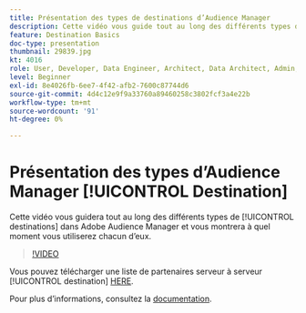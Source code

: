 ```yaml
---
title: Présentation des types de destinations d’Audience Manager
description: Cette vidéo vous guide tout au long des différents types de destinations dans Adobe Audience Manager et vous donne des exemples d’utilisation de chacune d’elles.
feature: Destination Basics
doc-type: presentation
thumbnail: 29839.jpg
kt: 4016
role: User, Developer, Data Engineer, Architect, Data Architect, Admin, Leader
level: Beginner
exl-id: 8e4026fb-6ee7-4f42-afb2-7600c87744d6
source-git-commit: 4d4c12e9f9a33760a89460258c3802fcf3a4e22b
workflow-type: tm+mt
source-wordcount: '91'
ht-degree: 0%

---
```


# Présentation des types d’Audience Manager [!UICONTROL Destination]

Cette vidéo vous guidera tout au long des différents types de [!UICONTROL destinations] dans Adobe Audience Manager et vous montrera à quel moment vous utiliserez chacun d’eux.

>[!VIDEO](https://video.tv.adobe.com/v/29839/?quality=12)

Vous pouvez télécharger une liste de partenaires serveur à serveur [!UICONTROL destination] [HERE](https://experienceleague.adobe.com/docs/audience-manager/user-guide/overview/gdpr/assets/AAM-Partners-October2019.xlsx).

Pour plus d’informations, consultez la [documentation](https://experienceleague.adobe.com/docs/audience-manager/user-guide/features/destinations/destinations.html).

